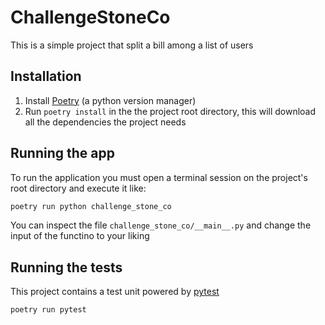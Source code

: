 # ChallengeStoneCo

This is a simple project that split a bill among a list of users

## Installation

1.  Install [Poetry](https://github.com/python-poetry/poetry) (a python version manager)
2.  Run `poetry install` in the the project root directory, this will download all the dependencies the project needs

## Running the app

To run the application you must open a terminal session on the project's root directory and execute it like:

```bash
poetry run python challenge_stone_co
```

You can inspect the file `challenge_stone_co/__main__.py` and change the input of the functino to your liking

## Running the tests

This project contains a test unit powered by [pytest](https://github.com/pytest-dev/pytest)

```bash
poetry run pytest
```
